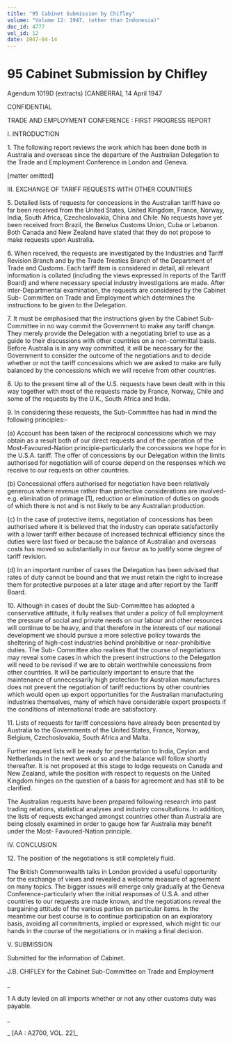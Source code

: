 ```yaml
---
title: "95 Cabinet Submission by Chifley"
volume: "Volume 12: 1947, (other than Indonesia)"
doc_id: 4777
vol_id: 12
date: 1947-04-14
---
```


# 95 Cabinet Submission by Chifley

Agendum 1019D (extracts) [CANBERRA], 14 April 1947

CONFIDENTIAL

TRADE AND EMPLOYMENT CONFERENCE : FIRST PROGRESS REPORT

I. INTRODUCTION

1\. The following report reviews the work which has been done both in Australia and overseas since the departure of the Australian Delegation to the Trade and Employment Conference in London and Geneva.

[matter omitted]

III. EXCHANGE OF TARIFF REQUESTS WITH OTHER COUNTRIES

5\. Detailed lists of requests for concessions in the Australian tariff have so far been received from the United States, United Kingdom, France, Norway, India, South Africa, Czechoslovakia, China and Chile. No requests have yet been received from Brazil, the Benelux Customs Union, Cuba or Lebanon. Both Canada and New Zealand have stated that they do not propose to make requests upon Australia.

6\. When received, the requests are investigated by the Industries and Tariff Revision Branch and by the Trade Treaties Branch of the Department of Trade and Customs. Each tariff item is considered in detail, all relevant information is collated (including the views expressed in reports of the Tariff Board) and where necessary special industry investigations are made. After inter-Departmental examination, the requests are considered by the Cabinet Sub- Committee on Trade and Employment which determines the instructions to be given to the Delegation.

7\. It must be emphasised that the instructions given by the Cabinet Sub-Committee in no way commit the Government to make any tariff change. They merely provide the Delegation with a negotiating brief to use as a guide to their discussions with other countries on a non-committal basis. Before Australia is in any way committed, it will be necessary for the Government to consider the outcome of the negotiations and to decide whether or not the tariff concessions which we are asked to make are fully balanced by the concessions which we will receive from other countries.

8\. Up to the present time all of the U.S. requests have been dealt with in this way together with most of the requests made by France, Norway, Chile and some of the requests by the U.K., South Africa and India.

9\. In considering these requests, the Sub-Committee has had in mind the following principles:-

(a) Account has been taken of the reciprocal concessions which we may obtain as a result both of our direct requests and of the operation of the Most-Favoured-Nation principle-particularly the concessions we hope for in the U.S.A. tariff. The offer of concessions by our Delegation within the limits authorised for negotiation will of course depend on the responses which we receive to our requests on other countries.

(b) Concessional offers authorised for negotiation have been relatively generous where revenue rather than protective considerations are involved-e.g. elimination of primage [1], reduction or elimination of duties on goods of which there is not and is not likely to be any Australian production.

(c) In the case of protective items, negotiation of concessions has been authorised where it is believed that the industry can operate satisfactorily with a lower tariff either because of increased technical efficiency since the duties were last fixed or because the balance of Australian and overseas costs has moved so substantially in our favour as to justify some degree of tariff revision.

(d) In an important number of cases the Delegation has been advised that rates of duty cannot be bound and that we must retain the right to increase them for protective purposes at a later stage and after report by the Tariff Board.

10\. Although in cases of doubt the Sub-Committee has adopted a conservative attitude, it fully realises that under a policy of full employment the pressure of social and private needs on our labour and other resources will continue to be heavy, and that therefore in the interests of our national development we should pursue a more selective policy towards the sheltering of high-cost industries behind prohibitive or near-prohibitive duties. The Sub- Committee also realises that the course of negotiations may reveal some cases in which the present instructions to the Delegation will need to be revised if we are to obtain worthwhile concessions from other countries. It will be particularly important to ensure that the maintenance of unnecessarily high protection for Australian manufactures does not prevent the negotiation of tariff reductions by other countries which would open up export opportunities for the Australian manufacturing industries themselves, many of which have considerable export prospects if the conditions of international trade are satisfactory.

11\. Lists of requests for tariff concessions have already been presented by Australia to the Governments of the United States, France, Norway, Belgium, Czechoslovakia, South Africa and Malta.

Further request lists will be ready for presentation to India, Ceylon and Netherlands in the next week or so and the balance will follow shortly thereafter. It is not proposed at this stage to lodge requests on Canada and New Zealand, while the position with respect to requests on the United Kingdom hinges on the question of a basis for agreement and has still to be clarified.

The Australian requests have been prepared following research into past trading relations, statistical analyses and industry consultations. In addition, the lists of requests exchanged amongst countries other than Australia are being closely examined in order to gauge how far Australia may benefit under the Most- Favoured-Nation principle.

IV. CONCLUSION

12\. The position of the negotiations is still completely fluid.

The British Commonwealth talks in London provided a useful opportunity for the exchange of views and revealed a welcome measure of agreement on many topics. The bigger issues will emerge only gradually at the Geneva Conference-particularly when the initial responses of U.S.A. and other countries to our requests are made known, and the negotiations reveal the bargaining attitude of the various parties on particular items. In the meantime our best course is to continue participation on an exploratory basis, avoiding all commitments, implied or expressed, which might tic our hands in the course of the negotiations or in making a final decision.

V. SUBMISSION

Submitted for the information of Cabinet.

J.B. CHIFLEY for the Cabinet Sub-Committee on Trade and Employment

_

1 A duty levied on all imports whether or not any other customs duty was payable.

_

_ [AA : A2700, VOL. 22]_
